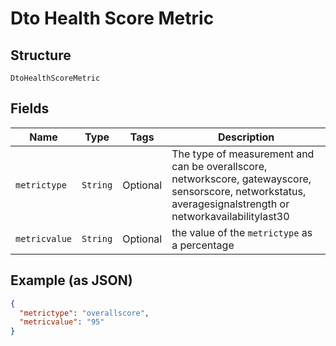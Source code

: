 
# Dto Health Score Metric

## Structure

`DtoHealthScoreMetric`

## Fields

| Name | Type | Tags | Description |
|  --- | --- | --- | --- |
| `metrictype` | `String` | Optional | The type of measurement and can be overallscore, networkscore, gatewayscore, sensorscore, networkstatus, averagesignalstrength or networkavailabilitylast30 |
| `metricvalue` | `String` | Optional | the value of the `metrictype` as a percentage |

## Example (as JSON)

```json
{
  "metrictype": "overallscore",
  "metricvalue": "95"
}
```

